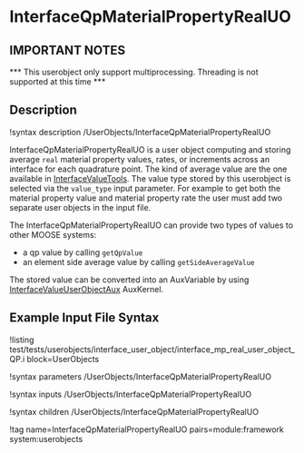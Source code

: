 # InterfaceQpMaterialPropertyRealUO

## IMPORTANT NOTES
*** This userobject only support multiprocessing. Threading is not supported at this time  ***


## Description
!syntax description /UserObjects/InterfaceQpMaterialPropertyRealUO

InterfaceQpMaterialPropertyRealUO is a user object computing and storing average `real` material property values, rates, or increments across an interface for each quadrature point. The kind of average value are the one available in [InterfaceValueTools](/InterfaceValueTools.md).
The value type stored by this userobject is selected via the `value_type` input parameter. For example to get both the material property value and material property rate the user must add two separate user objects in the input file.

The InterfaceQpMaterialPropertyRealUO can provide two types of values to other MOOSE systems:

- a qp value by calling `getQpValue`
- an element side average value by calling `getSideAverageValue`

The stored value can be converted into an AuxVariable by using [InterfaceValueUserObjectAux](/InterfaceValueUserObjectAux.md) AuxKernel.


## Example Input File Syntax

!listing test/tests/userobjects/interface_user_object/interface_mp_real_user_object_QP.i block=UserObjects

!syntax parameters /UserObjects/InterfaceQpMaterialPropertyRealUO

!syntax inputs /UserObjects/InterfaceQpMaterialPropertyRealUO

!syntax children /UserObjects/InterfaceQpMaterialPropertyRealUO

!tag name=InterfaceQpMaterialPropertyRealUO pairs=module:framework system:userobjects
